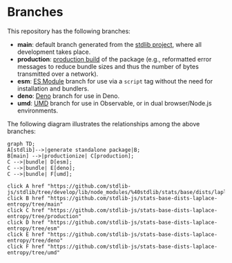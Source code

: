 <!--

@license Apache-2.0

Copyright (c) 2022 The Stdlib Authors.

Licensed under the Apache License, Version 2.0 (the "License");
you may not use this file except in compliance with the License.
You may obtain a copy of the License at

    http://www.apache.org/licenses/LICENSE-2.0

Unless required by applicable law or agreed to in writing, software
distributed under the License is distributed on an "AS IS" BASIS,
WITHOUT WARRANTIES OR CONDITIONS OF ANY KIND, either express or implied.
See the License for the specific language governing permissions and
limitations under the License.

-->

# Branches

This repository has the following branches:

-   **main**: default branch generated from the [stdlib project][stdlib-url], where all development takes place.
-   **production**: [production build][production-url] of the package (e.g., reformatted error messages to reduce bundle sizes and thus the number of bytes transmitted over a network).
-   **esm**: [ES Module][esm-url] branch for use via a `script` tag without the need for installation and bundlers.
-   **deno**: [Deno][deno-url] branch for use in Deno.
-   **umd**: [UMD][umd-url] branch for use in Observable, or in dual browser/Node.js environments.

The following diagram illustrates the relationships among the above branches:

```mermaid
graph TD;
A[stdlib]-->|generate standalone package|B;
B[main] -->|productionize| C[production];
C -->|bundle| D[esm];
C -->|bundle| E[deno];
C -->|bundle| F[umd];

click A href "https://github.com/stdlib-js/stdlib/tree/develop/lib/node_modules/%40stdlib/stats/base/dists/laplace/entropy"
click B href "https://github.com/stdlib-js/stats-base-dists-laplace-entropy/tree/main"
click C href "https://github.com/stdlib-js/stats-base-dists-laplace-entropy/tree/production"
click D href "https://github.com/stdlib-js/stats-base-dists-laplace-entropy/tree/esm"
click E href "https://github.com/stdlib-js/stats-base-dists-laplace-entropy/tree/deno"
click F href "https://github.com/stdlib-js/stats-base-dists-laplace-entropy/tree/umd"
```

[stdlib-url]: https://github.com/stdlib-js/stdlib/tree/develop/lib/node_modules/%40stdlib/stats/base/dists/laplace/entropy
[production-url]: https://github.com/stdlib-js/stats-base-dists-laplace-entropy/tree/production
[deno-url]: https://github.com/stdlib-js/stats-base-dists-laplace-entropy/tree/deno
[umd-url]: https://github.com/stdlib-js/stats-base-dists-laplace-entropy/tree/umd
[esm-url]: https://github.com/stdlib-js/stats-base-dists-laplace-entropy/tree/esm
